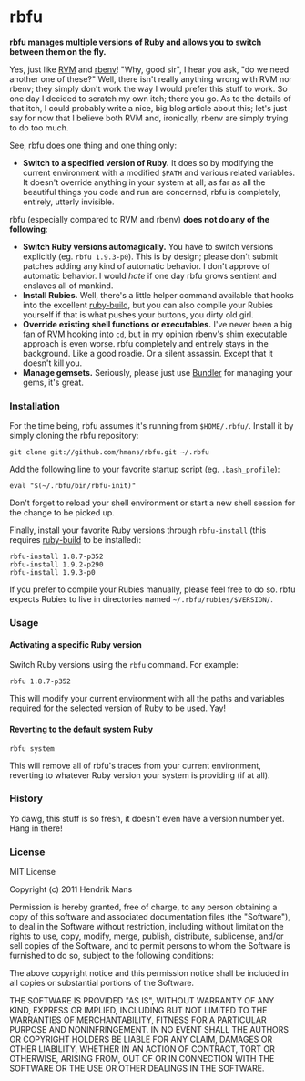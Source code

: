 # rbfu

**rbfu manages multiple versions of Ruby and allows you to switch between them on the fly.**

Yes, just like [RVM](http://beginrescueend.com/) and [rbenv](https://github.com/sstephenson/rbenv)! "Why, good sir", I hear you ask, "do we need another one of these?"
Well, there isn't really anything wrong with RVM nor rbenv; they simply don't work the way I
would prefer this stuff to work. So one day I decided to scratch my own itch; there you go.
As to the details of that itch, I could probably write a nice, big blog article about this; let's just say for now that I believe both RVM and, ironically, rbenv are simply trying to do too much.

See, rbfu does one thing and one thing only:

* **Switch to a specified version of Ruby.** It does so by modifying the current environment with a modified `$PATH` and various related variables. It doesn't override anything in your system at all; as far as all the beautiful things you code and run are concerned, rbfu is completely, entirely, utterly invisible.

rbfu (especially compared to RVM and rbenv) **does not do any of the following**:

* **Switch Ruby versions automagically.** You have to switch versions explicitly (eg. `rbfu 1.9.3-p0`). This is by design; please don't submit patches adding any kind of automatic behavior. I don't approve of automatic behavior. I would *hate* if one day rbfu grows sentient and enslaves all of mankind.
* **Install Rubies.** Well, there's a little helper command available that hooks into the excellent [ruby-build](https://github.com/sstephenson/ruby-build), but you can also compile your Rubies yourself if that is what pushes your buttons, you dirty old girl.
* **Override existing shell functions or executables.** I've never been a big fan of RVM hooking into `cd`, but in my opinion rbenv's shim executable approach is even worse. rbfu completely and entirely stays in the background. Like a good roadie. Or a silent assassin. Except that it doesn't kill you.
* **Manage gemsets.** Seriously, please just use [Bundler](http://gembundler.com/) for managing your gems, it's great.

### Installation

For the time being, rbfu assumes it's running from `$HOME/.rbfu/`. Install it by simply cloning the rbfu repository:

    git clone git://github.com/hmans/rbfu.git ~/.rbfu

Add the following line to your favorite startup script (eg. `.bash_profile`):

    eval "$(~/.rbfu/bin/rbfu-init)"

Don't forget to reload your shell environment or start a new shell session for the change to be picked up.

Finally, install your favorite Ruby versions through `rbfu-install` (this requires
[ruby-build](https://github.com/sstephenson/ruby-build) to be installed):

    rbfu-install 1.8.7-p352
    rbfu-install 1.9.2-p290
    rbfu-install 1.9.3-p0

If you prefer to compile your Rubies manually, please feel free to do so. rbfu expects Rubies to live in directories named `~/.rbfu/rubies/$VERSION/`.

### Usage

#### Activating a specific Ruby version

Switch Ruby versions using the `rbfu` command. For example:

    rbfu 1.8.7-p352

This will modify your current environment with all the paths and variables required for
the selected version of Ruby to be used. Yay!

#### Reverting to the default system Ruby

    rbfu system

This will remove all of rbfu's traces from your current environment, reverting to whatever
Ruby version your system is providing (if at all).

### History

Yo dawg, this stuff is so fresh, it doesn't even have a version number yet. Hang in there!

### License

MIT License

Copyright (c) 2011 Hendrik Mans

Permission is hereby granted, free of charge, to any person obtaining
a copy of this software and associated documentation files (the
"Software"), to deal in the Software without restriction, including
without limitation the rights to use, copy, modify, merge, publish,
distribute, sublicense, and/or sell copies of the Software, and to
permit persons to whom the Software is furnished to do so, subject to
the following conditions:

The above copyright notice and this permission notice shall be
included in all copies or substantial portions of the Software.

THE SOFTWARE IS PROVIDED "AS IS", WITHOUT WARRANTY OF ANY KIND,
EXPRESS OR IMPLIED, INCLUDING BUT NOT LIMITED TO THE WARRANTIES OF
MERCHANTABILITY, FITNESS FOR A PARTICULAR PURPOSE AND
NONINFRINGEMENT. IN NO EVENT SHALL THE AUTHORS OR COPYRIGHT HOLDERS BE
LIABLE FOR ANY CLAIM, DAMAGES OR OTHER LIABILITY, WHETHER IN AN ACTION
OF CONTRACT, TORT OR OTHERWISE, ARISING FROM, OUT OF OR IN CONNECTION
WITH THE SOFTWARE OR THE USE OR OTHER DEALINGS IN THE SOFTWARE.
